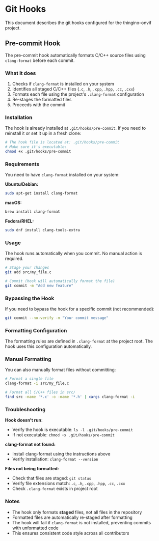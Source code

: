 # Git Hooks

This document describes the git hooks configured for the thingino-onvif project.

## Pre-commit Hook

The pre-commit hook automatically formats C/C++ source files using `clang-format` before each commit.

### What it does

1. Checks if `clang-format` is installed on your system
2. Identifies all staged C/C++ files (`.c`, `.h`, `.cpp`, `.hpp`, `.cc`, `.cxx`)
3. Formats each file using the project's `.clang-format` configuration
4. Re-stages the formatted files
5. Proceeds with the commit

### Installation

The hook is already installed at `.git/hooks/pre-commit`. If you need to reinstall it or set it up in a fresh clone:

```bash
# The hook file is located at: .git/hooks/pre-commit
# Make sure it's executable:
chmod +x .git/hooks/pre-commit
```

### Requirements

You need to have `clang-format` installed on your system:

**Ubuntu/Debian:**
```bash
sudo apt-get install clang-format
```

**macOS:**
```bash
brew install clang-format
```

**Fedora/RHEL:**
```bash
sudo dnf install clang-tools-extra
```

### Usage

The hook runs automatically when you commit. No manual action is required.

```bash
# Stage your changes
git add src/my_file.c

# Commit (hook will automatically format the file)
git commit -m "Add new feature"
```

### Bypassing the Hook

If you need to bypass the hook for a specific commit (not recommended):

```bash
git commit --no-verify -m "Your commit message"
```

### Formatting Configuration

The formatting rules are defined in `.clang-format` at the project root. The hook uses this configuration automatically.

### Manual Formatting

You can also manually format files without committing:

```bash
# Format a single file
clang-format -i src/my_file.c

# Format all C/C++ files in src/
find src -name '*.c' -o -name '*.h' | xargs clang-format -i
```

### Troubleshooting

**Hook doesn't run:**
- Verify the hook is executable: `ls -l .git/hooks/pre-commit`
- If not executable: `chmod +x .git/hooks/pre-commit`

**clang-format not found:**
- Install clang-format using the instructions above
- Verify installation: `clang-format --version`

**Files not being formatted:**
- Check that files are staged: `git status`
- Verify file extensions match: `.c`, `.h`, `.cpp`, `.hpp`, `.cc`, `.cxx`
- Check `.clang-format` exists in project root

### Notes

- The hook only formats **staged** files, not all files in the repository
- Formatted files are automatically re-staged after formatting
- The hook will fail if `clang-format` is not installed, preventing commits with unformatted code
- This ensures consistent code style across all contributors

